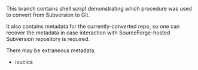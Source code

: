 This branch contains shell script demonstrating which procedure
was used to convert from Subversion to Git.

It also contains metadata for the currently-converted repo, so one
can recover the metadata in case interaction with SourceForge-hosted
Subversion repository is required.

There may be extraneous metadata.

- ivucica
